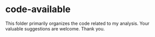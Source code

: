 # code-available
This folder primarily organizes the code related to my analysis. Your valuable suggestions are welcome. Thank you.
